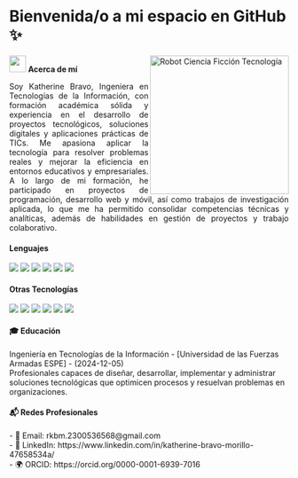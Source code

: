 <!DOCTYPE html>
<html lang="es">
<body >
  <h1><b>Bienvenida/o a mi espacio en GitHub ✨</b></h1>

  <img align="right" width="250" alt="Robot Ciencia Ficción Tecnología" 
       src="https://cdn.pixabay.com/animation/2023/04/12/11/30/11-30-44-914_512.gif" />  

  <img src="https://media.giphy.com/media/ObNTw8Uzwy6KQ/giphy.gif" width="30px">&nbsp;**Acerca de mí**
  <p style="text-align: justify;">Soy Katherine Bravo, Ingeniera en Tecnologías de la Información, con formación académica sólida y experiencia en el desarrollo de proyectos tecnológicos, soluciones digitales y aplicaciones prácticas de TICs. Me apasiona aplicar la tecnología para resolver problemas reales y mejorar la eficiencia en entornos educativos y empresariales. A lo largo de mi formación, he participado en proyectos de programación, desarrollo web y móvil, así como trabajos de investigación aplicada, lo que me ha permitido consolidar competencias técnicas y analíticas, además de habilidades en gestión de proyectos y trabajo colaborativo.

</p>
<h4> Lenguajes </h4>
<span> 
  <img src="https://img.shields.io/badge/HTML5-E34F26?style=for-the-badge&logo=html5&logoColor=white">
  <img src="https://img.shields.io/badge/CSS3-1572B6?style=for-the-badge&logo=css3&logoColor=white">
  <img src="https://img.shields.io/badge/JavaScript-F7DF1E?style=for-the-badge&logo=javascript&logoColor=black">
  <img src="https://img.shields.io/badge/Java-ED8B00?style=for-the-badge&logo=java&logoColor=white">
  <img src="https://img.shields.io/badge/python-3670A0?style=for-the-badge&logo=python&logoColor=ffdd54">
  <img src= "https://img.shields.io/badge/typescript-%23007ACC.svg?style=for-the-badge&logo=typescript&logoColor=white">

 
<h4> Otras Tecnologías  </h4>
  <img src="https://img.shields.io/badge/jira-%230A0FFF.svg?style=for-the-badge&logo=jira&logoColor=white">
  <img src="https://img.shields.io/badge/PostgreSQL-316192?style=for-the-badge&logo=postgresql&logoColor=white">
  <img src="https://img.shields.io/badge/SQL-%230074C1.svg?style=for-the-badge&logo=database&logoColor=white">
  <img src="https://img.shields.io/badge/MySQL-00000F?style=for-the-badge&logo=mysql&logoColor=white">
  <img src="https://img.shields.io/badge/MongoDB-4EA94B?style=for-the-badge&logo=mongodb&logoColor=white">
  <img src="https://img.shields.io/badge/Trello-0052CC?style=for-the-badge&logo=trello&logoColor=white">
</span>

<span> 
<h4>🎓 Educación </h4> 
  Ingeniería en Tecnologías de la Información - [Universidad de las Fuerzas Armadas ESPE] - (2024-12-05) <br>
  Profesionales capaces de diseñar, desarrollar, implementar y administrar soluciones tecnológicas que optimicen procesos y resuelvan problemas en organizaciones.
</span>

<span> 
<h4>📬 Redes Profesionales   </h4> 
- 📧 Email: rkbm.2300536568@gmail.com <br>
- 💼 LinkedIn: https://www.linkedin.com/in/katherine-bravo-morillo-47658534a/  <br>
- 🌍 ORCID: https://orcid.org/0000-0001-6939-7016  

</span>
</body>
</html>
